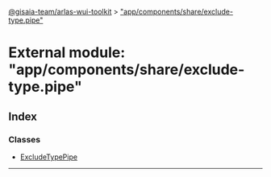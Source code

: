 [@gisaia-team/arlas-wui-toolkit](../README.md) > ["app/components/share/exclude-type.pipe"](../modules/_app_components_share_exclude_type_pipe_.md)

# External module: "app/components/share/exclude-type.pipe"

## Index

### Classes

* [ExcludeTypePipe](../classes/_app_components_share_exclude_type_pipe_.excludetypepipe.md)

---

